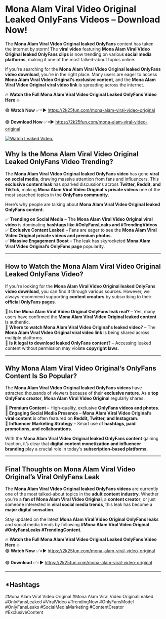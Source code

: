 # Mona Alam Viral Video Original Leaked OnlyFans Videos – Download Now!

The **Mona Alam Viral Video Original leaked OnlyFans** content has taken the internet by storm! The **viral video** featuring **Mona Alam Viral Video Original leaked OnlyFans clips** is now trending on various **social media platforms**, making it one of the most talked-about topics online.  

If you're searching for the **Mona Alam Viral Video Original leaked OnlyFans video download**, you’re in the right place. Many users are eager to access **Mona Alam Viral Video Original's exclusive content**, and the **Mona Alam Viral Video Original viral video link** is spreading across the internet.  

🔥 **Watch the Full Mona Alam Viral Video Original Leaked OnlyFans Video Here** 🔥  

🟢 **Watch Now** ✅=► https://2k25fun.com/mona-alam-viral-video-original

🟢 **Download Now** ✅=► https://2k25fun.com/mona-alam-viral-video-original

[![Watch Leaked Video.](https://miro.medium.com/v2/resize:fit:828/format:webp/1*cilzJN44JGOrTw9NJCrNHA.gif "Watch Leaked Video")](https://2k25fun.com/mona-alam-viral-video-original)

## **Why Is the Mona Alam Viral Video Original Leaked OnlyFans Video Trending?**  

The **Mona Alam Viral Video Original leaked OnlyFans video** has gone **viral on social media**, drawing massive attention from fans and influencers. This **exclusive content leak** has sparked discussions across **Twitter, Reddit, and TikTok**, making **Mona Alam Viral Video Original's private videos** one of the most searched topics in the **OnlyFans community**.  

Here’s why people are talking about **Mona Alam Viral Video Original leaked OnlyFans content**:  

✅ **Trending on Social Media** – The **Mona Alam Viral Video Original viral video** is dominating **hashtags like #OnlyFansLeaks and #TrendingVideos**.  
✅ **Exclusive Content Leaked** – Fans are eager to see the **Mona Alam Viral Video Original private videos and premium photos**.  
✅ **Massive Engagement Boost** – The leak has skyrocketed **Mona Alam Viral Video Original’s OnlyFans page** popularity.  

---

## **How to Watch the Mona Alam Viral Video Original Leaked OnlyFans Video?**  

If you're looking for the **Mona Alam Viral Video Original leaked OnlyFans video download**, you can find it through various sources. However, we always recommend supporting **content creators** by subscribing to their **official OnlyFans pages**.  

🔹 **Is the Mona Alam Viral Video Original OnlyFans leak real?** – Yes, many users have confirmed the **Mona Alam Viral Video Original leaked content** is authentic.  
🔹 **Where to watch Mona Alam Viral Video Original's leaked video?** – The **Mona Alam Viral Video Original viral video link** is being shared across multiple platforms.  
🔹 **Is it legal to download leaked OnlyFans content?** – Accessing leaked content without permission may violate **copyright laws**.  

---

## **Why Mona Alam Viral Video Original’s OnlyFans Content Is So Popular?**  

The **Mona Alam Viral Video Original leaked OnlyFans videos** have attracted thousands of viewers because of their **exclusive nature**. As a **top OnlyFans creator**, **Mona Alam Viral Video Original** regularly shares:  

📌 **Premium Content** – High-quality, exclusive **OnlyFans videos and photos**.  
📌 **Engaging Social Media Presence** – **Mona Alam Viral Video Original’s viral content** is often featured on **Reddit, Twitter, and Instagram**.  
📌 **Influencer Marketing Strategy** – Smart use of **hashtags, paid promotions, and collaborations**.  

With the **Mona Alam Viral Video Original leaked OnlyFans content** gaining traction, it’s clear that **digital content monetization and influencer branding** play a crucial role in today's **subscription-based platforms**.  

---

## **Final Thoughts on Mona Alam Viral Video Original’s Viral OnlyFans Leak**  

The **Mona Alam Viral Video Original leaked OnlyFans videos** are currently one of the most talked-about topics in the **adult content industry**. Whether you're a **fan of Mona Alam Viral Video Original**, a **content creator**, or just someone interested in **viral social media trends**, this leak has become a **major digital sensation**.  

Stay updated on the latest **Mona Alam Viral Video Original OnlyFans leaks** and social media trends by following **#Mona Alam Viral Video Original #OnlyFansLeaks #TrendingContent**.  

🔥 **Watch the Full Mona Alam Viral Video Original Leaked OnlyFans Video Here** 🔥  
🟢 **Watch Now** ✅=► https://2k25fun.com/mona-alam-viral-video-original

🟢 **Download** ✅=► https://2k25fun.com/mona-alam-viral-video-original

---

## *Hashtags
#Mona Alam Viral Video Original #Mona Alam Viral Video OriginalLeaked #OnlyFansLeaked #ViralVideo #TrendingNow #OnlyFansModel #OnlyFansLeaks #SocialMediaMarketing #ContentCreator #ExclusiveContent  